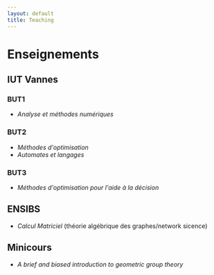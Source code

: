 ```yaml
---
layout: default
title: Teaching
---
```




# Enseignements


## IUT Vannes

### BUT1

- _Analyse et méthodes numériques_

### BUT2

- _Méthodes d'optimisation_
- _Automates et langages_


### BUT3


- _Méthodes d'optimisation pour l'aide à la décision_



## ENSIBS

- _Calcul Matriciel_ (théorie algébrique des graphes/network sicence)

## Minicours

- _A brief and biased introduction to geometric group theory_
